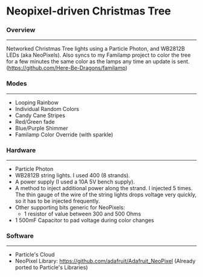 # Neopixel-driven Christmas Tree

### Overview
---------------------
Networked Christmas Tree lights using a Particle Photon, and WB2812B LEDs (aka NeoPixels).  Also syncs to my Familamp project to color the tree for a few minutes the same color as the lamps any time an update is sent. (https://github.com/Here-Be-Dragons/familamp)

### Modes
---------------------
- Looping Rainbow
- Individual Random Colors
- Candy Cane Stripes
- Red/Green fade
- Blue/Purple Shimmer
- Familamp Color Override (with sparkle)

### Hardware
---------------------
-   Particle Photon
-   WB2812B string lights.  I used 400 (8 strands).
-   A power supply (I used a 10A 5V bench supply).
-   A method to inject additional power along the strand.  I injected 5 times.  The thin gauge of the wire of the string lights drops voltage very quickly, so it has to be injected frequently.
-   Other supporting bits generic for NeoPixels:
	-   1 resistor of value between 300 and 500 Ohms
  -   1 500mF Capacitor to pad voltage during color changes

### Software
---------------------
-   Particle's Cloud
-   NeoPixel Library: https://github.com/adafruit/Adafruit_NeoPixel (Already ported to Particle's Libraries)
